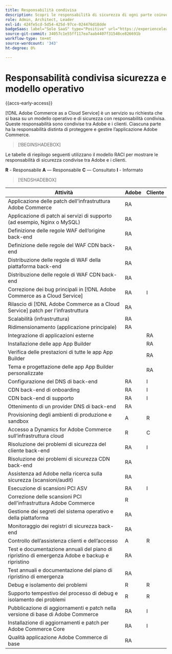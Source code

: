 ```yaml
---
title: Responsabilità condivisa
description: Scopri le responsabilità di sicurezza di ogni parte coinvolta nel tuo  [!DNL Adobe Commerce as a Cloud Service]  progetto.
role: Admin, Architect, Leader
exl-id: 424fe5cd-5d54-425d-97ce-024476d18dde
badgeSaas: label="Solo SaaS" type="Positive" url="https://experienceleague.adobe.com/en/docs/commerce/user-guides/product-solutions" tooltip="Applicabile solo ai progetti Adobe Commerce as a Cloud Service e Adobe Commerce Optimizer (infrastruttura SaaS gestita da Adobe)."
source-git-commit: 34057c1e55ff117ea7aab4407f31548ce826691b
workflow-type: tm+mt
source-wordcount: '343'
ht-degree: 0%

---
```


# Responsabilità condivisa sicurezza e modello operativo

{{accs-early-access}}

[!DNL Adobe Commerce as a Cloud Service] è un servizio su richiesta che si basa su un modello operativo e di sicurezza con responsabilità condivisa. Queste responsabilità sono condivise tra Adobe e i clienti. Ciascuna parte ha la responsabilità distinta di proteggere e gestire l’applicazione Adobe Commerce.

>[!BEGINSHADEBOX]

Le tabelle di riepilogo seguenti utilizzano il modello RACI per mostrare le responsabilità di sicurezza condivise tra Adobe e i clienti.

**R** - Responsabile
**A** — Responsabile
**C** — Consultato
**I** - Informato

>[!ENDSHADEBOX]

| Attività | Adobe | Cliente |
| --- | --- | --- |
| Applicazione delle patch dell&#39;infrastruttura Adobe Commerce | RA | |
| Applicazione di patch ai servizi di supporto (ad esempio, Nginx o MySQL) | RA | |
| Definizione delle regole WAF dell’origine back-end | RA | |
| Definizione delle regole del WAF CDN back-end | RA | |
| Distribuzione delle regole di WAF della piattaforma back-end | RA | |
| Distribuzione delle regole di WAF CDN back-end | RA | |
| Correzione dei bug principali in [!DNL Adobe Commerce as a Cloud Service] | RA | I |
| Rilascio di [!DNL Adobe Commerce as a Cloud Service] patch per l&#39;infrastruttura | RA | |
| Scalabilità (infrastruttura) | RA | |
| Ridimensionamento (applicazione principale) | RA | |
| Integrazione di applicazioni esterne | | RA |
| Installazione delle app App Builder | | RA |
| Verifica delle prestazioni di tutte le app App Builder | | RA |
| Tema e progettazione delle app App Builder personalizzate | | RA |
| Configurazione del DNS di back-end | RA | I |
| CDN back-end di onboarding | RA | I |
| CDN back-end di supporto | RA | I |
| Ottenimento di un provider DNS di back-end | RA | |
| Provisioning degli ambienti di produzione e sandbox | A | R |
| Accesso a Dynamics for Adobe Commerce sull’infrastruttura cloud | R | C |
| Risoluzione dei problemi di sicurezza del cliente back-end | RA | I |
| Risoluzione dei problemi di sicurezza CDN back-end | RA | |
| Assistenza ad Adobe nella ricerca sulla sicurezza (scansioni/audit) | RA | |
| Esecuzione di scansioni PCI ASV | RA | I |
| Correzione delle scansioni PCI dell&#39;infrastruttura Adobe Commerce | R | |
| Gestione dei segreti del sistema operativo e della piattaforma | RA | |
| Monitoraggio dei registri di sicurezza back-end | RA | |
| Controllo dell’assistenza clienti e dell’accesso | A | R |
| Test e documentazione annuali del piano di ripristino di emergenza Adobe e backup e ripristino | RA | |
| Test annuali e documentazione del piano di ripristino di emergenza | RA | |
| Debug e isolamento dei problemi | R | R |
| Supporto tempestivo del processo di debug e isolamento dei problemi | R | R |
| Pubblicazione di aggiornamenti e patch nella versione di base di Adobe Commerce | RA | I |
| Installazione di aggiornamenti e patch per Adobe Commerce Core | RA | I |
| Qualità applicazione Adobe Commerce di base | RA | |
